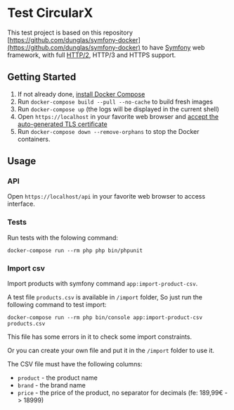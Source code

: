 # Test CircularX

This test project is based on this repository [https://github.com/dunglas/symfony-docker](https://github.com/dunglas/symfony-docker) to have [Symfony](https://symfony.com) web framework, with full [HTTP/2](https://symfony.com/doc/current/weblink.html), HTTP/3 and HTTPS support.

## Getting Started

1. If not already done, [install Docker Compose](https://docs.docker.com/compose/install/)
2. Run `docker-compose build --pull --no-cache` to build fresh images
3. Run `docker-compose up` (the logs will be displayed in the current shell)
4. Open `https://localhost` in your favorite web browser and [accept the auto-generated TLS certificate](https://stackoverflow.com/a/15076602/1352334)
5. Run `docker-compose down --remove-orphans` to stop the Docker containers.

## Usage

### API
Open `https://localhost/api` in your favorite web browser to access interface.

### Tests
Run tests with the folowing command:
```shell
docker-compose run --rm php php bin/phpunit
```

### Import csv
Import products with symfony command `app:import-product-csv`.

A test file `products.csv` is available in `/import` folder, So just run the following command to test import:
```shell
docker-compose run --rm php bin/console app:import-product-csv products.csv
```

This file has some errors in it to check some import constraints.

Or you can create your own file and put it in the `/import` folder to use it.

The CSV file must have the following columns:
- `product` - the product name
- `brand` - the brand name
- `price` - the price of the product, no separator for decimals (fe: 189,99€ -> 18999)
